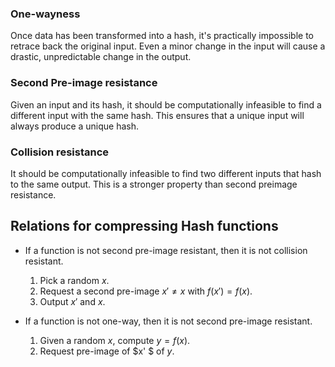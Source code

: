 ### One-wayness
Once data has been transformed into a hash, it's practically impossible to retrace back the original input. Even a minor change in the input will cause a drastic, unpredictable change in the output.

### Second Pre-image resistance 
Given an input and its hash, it should be computationally infeasible to find a different input with the same hash. This ensures that a unique input will always produce a unique hash.

### Collision resistance
It should be computationally infeasible to find two different inputs that hash to the same output. This is a stronger property than second preimage resistance.

## Relations for compressing Hash functions
- If a function is not second pre-image resistant, then it is not collision resistant. 
	1. Pick a random $x$. 
	2. Request a second pre-image $x' \neq x$ with $f(x') = f(x)$.
	3. Output $x'$ and $x$. 

- If a function is not one-way, then it is not second pre-image resistant. 
	 1. Given a random $x$, compute $y = f(x)$. 
	 2. Request pre-image of $x' $ of $y$.
